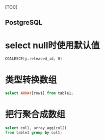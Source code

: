 [TOC]

PostgreSQL
---

# select null时使用默认值
```
COALESCE(y.released_id, 0)
```

# 类型转换数组
```sql
select ARRAY[row1] from table1;
```

# 把行聚合成数组
```sql
select col1, array_agg(col2)
from table1 group by col1;
```
